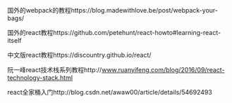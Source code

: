 国外的webpack的教程https://blog.madewithlove.be/post/webpack-your-bags/

国外的react教程https://github.com/petehunt/react-howto#learning-react-itself

中文版react教程https://discountry.github.io/react/

阮一峰react技术栈系列教程http://www.ruanyifeng.com/blog/2016/09/react-technology-stack.html

react全家桶入门http://blog.csdn.net/awaw00/article/details/54692493
